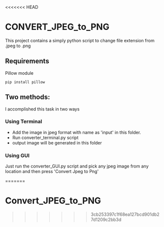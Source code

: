 <<<<<<< HEAD
# CONVERT_JPEG_to_PNG

This project contains a simply python script to change file extension from .jpeg to .png

## Requirements
Pillow module

`pip install pillow`

## Two methods:

I accomplished this task in two ways
### Using Terminal
- Add the image in jpeg format with name as 'input' in this folder.
- Run converter_terminal.py script
- output image will be generated in this folder

### Using GUI
Just run the converter_GUI.py script and pick any jpeg image from any location and then press 'Convert Jpeg to Png'


=======
# Convert_JPEG_to_PNG
>>>>>>> 3cb253397c1f68ea127bcd901db27d1209c2bb3d
